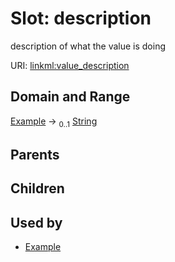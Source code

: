 
# Slot: description


description of what the value is doing

URI: [linkml:value_description](https://w3id.org/linkml/value_description)


## Domain and Range

[Example](Example.md) &#8594;  <sub>0..1</sub> [String](types/String.md)

## Parents


## Children


## Used by

 * [Example](Example.md)
